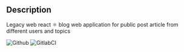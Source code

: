 ## Description
Legacy web react ⚛️ blog web application for public post article from different users and topics


![Github](https://github.com/zearkiatos/legacy-blog-web/actions/workflows/action.yml/badge.svg)
![GitlabCI](https://gitlab.com/caprilespe/legacy-blog-web/badges/develop/pipeline.svg)